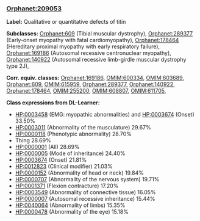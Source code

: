
### [Orphanet:209053](http://www.orpha.net/ORDO/Orphanet_209053)
**Label:** Qualitative or quantitative defects of titin

**Subclasses:** [Orphanet:609](http://www.orpha.net/ORDO/Orphanet_609) (Tibial muscular dystrophy), [Orphanet:289377](http://www.orpha.net/ORDO/Orphanet_289377) (Early-onset myopathy with fatal cardiomyopathy), [Orphanet:178464](http://www.orpha.net/ORDO/Orphanet_178464) (Hereditary proximal myopathy with early respiratory failure), [Orphanet:169186](http://www.orpha.net/ORDO/Orphanet_169186) (Autosomal recessive centronuclear myopathy), [Orphanet:140922](http://www.orpha.net/ORDO/Orphanet_140922) (Autosomal recessive limb-girdle muscular dystrophy type 2J), 

**Corr. equiv. classes:** [Orphanet:169186](http://www.orpha.net/ORDO/Orphanet_169186), [OMIM:600334](http://purl.obolibrary.org/obo/OMIM_600334), [OMIM:603689](http://purl.obolibrary.org/obo/OMIM_603689), [Orphanet:609](http://www.orpha.net/ORDO/Orphanet_609), [OMIM:615959](http://purl.obolibrary.org/obo/OMIM_615959), [Orphanet:289377](http://www.orpha.net/ORDO/Orphanet_289377), [Orphanet:140922](http://www.orpha.net/ORDO/Orphanet_140922), [Orphanet:178464](http://www.orpha.net/ORDO/Orphanet_178464), [OMIM:255200](http://purl.obolibrary.org/obo/OMIM_255200), [OMIM:608807](http://purl.obolibrary.org/obo/OMIM_608807), [OMIM:611705](http://purl.obolibrary.org/obo/OMIM_611705), 

**Class expressions from DL-Learner:**

- [HP:0003458](http://purl.obolibrary.org/obo/HP_0003458) (EMG: myopathic abnormalities) and [HP:0003674](http://purl.obolibrary.org/obo/HP_0003674) (Onset) 33.50%
- [HP:0003011](http://purl.obolibrary.org/obo/HP_0003011) (Abnormality of the musculature) 29.67%
- [HP:0000118](http://purl.obolibrary.org/obo/HP_0000118) (Phenotypic abnormality) 28.70%
- Thing 28.69%
- [HP:0000001](http://purl.obolibrary.org/obo/HP_0000001) (All) 28.69%
- [HP:0000005](http://purl.obolibrary.org/obo/HP_0000005) (Mode of inheritance) 24.40%
- [HP:0003674](http://purl.obolibrary.org/obo/HP_0003674) (Onset) 21.81%
- [HP:0012823](http://purl.obolibrary.org/obo/HP_0012823) (Clinical modifier) 21.03%
- [HP:0000152](http://purl.obolibrary.org/obo/HP_0000152) (Abnormality of head or neck) 19.84%
- [HP:0000707](http://purl.obolibrary.org/obo/HP_0000707) (Abnormality of the nervous system) 19.71%
- [HP:0001371](http://purl.obolibrary.org/obo/HP_0001371) (Flexion contracture) 17.20%
- [HP:0003549](http://purl.obolibrary.org/obo/HP_0003549) (Abnormality of connective tissue) 16.05%
- [HP:0000007](http://purl.obolibrary.org/obo/HP_0000007) (Autosomal recessive inheritance) 15.44%
- [HP:0040064](http://purl.obolibrary.org/obo/HP_0040064) (Abnormality of limbs) 15.35%
- [HP:0000478](http://purl.obolibrary.org/obo/HP_0000478) (Abnormality of the eye) 15.18%


